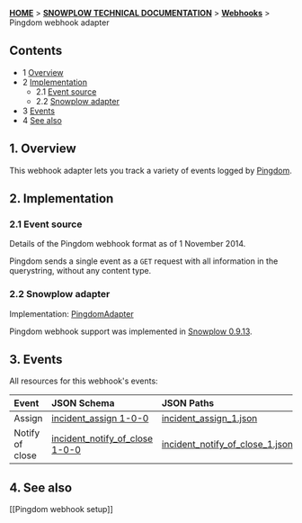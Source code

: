 <a name="top" />

[**HOME**](Home) > [**SNOWPLOW TECHNICAL DOCUMENTATION**](Snowplow-technical-documentation) > [**Webhooks**](Webhooks) > Pingdom webhook adapter

## Contents

- 1 [Overview](#overview)
- 2 [Implementation](#implementation)
  - 2.1 [Event source](#source)
  - 2.2 [Snowplow adapter](#adapter)
- 3 [Events](#events)
- 4 [See also](#see-also)

<a name="overview" />

## 1. Overview

This webhook adapter lets you track a variety of events logged by [Pingdom][pingdom-website].

<a name="implementation" />

## 2. Implementation

<a name="source" />

### 2.1 Event source

Details of the Pingdom webhook format as of 1 November 2014.

Pingdom sends a single event as a `GET` request with all information in the querystring, without any content type.

<a name="adapter" />

### 2.2 Snowplow adapter

Implementation: [PingdomAdapter][pingdom-adapter]

Pingdom webhook support was implemented in [Snowplow 0.9.13][snowplow-0.9.13].

<a name="events" />

## 3. Events

All resources for this webhook's events:

| **Event**      | **JSON Schema**                                  | **JSON Paths**                                    | **Redshift Table**                                     |
|:---------------|:-------------------------------------------------|:--------------------------------------------------|:-------------------------------------------------------|
| Assign          | [incident_assign 1-0-0][assign-json-schema]         | [incident_assign_1.json][assign-json-paths]         | [com_pingdom_incident_assign_1.sql][assign-sql]         |
| Notify of close | [incident_notify_of_close 1-0-0][close-json-schema] | [incident_notify_of_close_1.json][close-json-paths] | [com_pingdom_incident_notify_of_close_1.sql][close-sql] |

<a name="see-also" />

## 4. See also

[[Pingdom webhook setup]]

[pingdom-website]: https://www.pingdom.com/
[pingdom-adapter]: https://github.com/snowplow/snowplow/blob/master/3-enrich/scala-common-enrich/src/main/scala/com.snowplowanalytics.snowplow.enrich/common/adapters/registry/PingdomAdapter.scala
[snowplow-0.9.13]: https://github.com/snowplow/snowplow/releases/tag/0.9.13

[assign-json-schema]: https://github.com/snowplow/iglu-central/tree/master/schemas/com.pingdom/incident_assign/jsonschema/1-0-0
[assign-json-paths]: https://github.com/snowplow/snowplow/tree/master/4-storage/redshift-storage/jsonpaths/com.pingdom/incident_assign_1.json
[assign-sql]: https://github.com/snowplow/snowplow/tree/master/4-storage/redshift-storage/sql/com.pingdom/incident_assign_1.sql

[close-json-schema]: https://github.com/snowplow/iglu-central/tree/master/schemas/com.pingdom/incident_notify_of_close/jsonschema/1-0-0
[close-json-paths]: https://github.com/snowplow/snowplow/tree/master/4-storage/redshift-storage/jsonpaths/com.pingdom/incident_notify_of_close_1.json
[close-sql]: https://github.com/snowplow/snowplow/tree/master/4-storage/redshift-storage/sql/com.pingdom/incident_notify_of_close_1.sql
